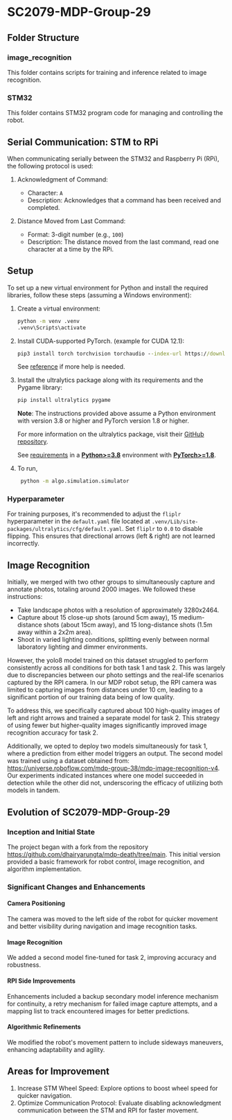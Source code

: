 # SC2079-MDP-Group-29

## Folder Structure

### image_recognition
This folder contains scripts for training and inference related to image recognition.

### STM32
This folder contains STM32 program code for managing and controlling the robot.

## Serial Communication: STM to RPi

When communicating serially between the STM32 and Raspberry Pi (RPi), the following protocol is used:

1. Acknowledgment of Command:
   - Character: `A`
   - Description: Acknowledges that a command has been received and completed.

2. Distance Moved from Last Command:
   - Format: 3-digit number (e.g., `100`)
   - Description: The distance moved from the last command, read one character at a time by the RPi.

## Setup

To set up a new virtual environment for Python and install the required libraries, follow these steps (assuming a Windows environment):

1. Create a virtual environment:
   ```cmd
   python -m venv .venv
   .venv\Scripts\activate
   ```

2. Install CUDA-supported PyTorch. (example for CUDA 12.1):
   ```cmd
   pip3 install torch torchvision torchaudio --index-url https://download.pytorch.org/whl/cu121
   ```
   See [reference](https://pytorch.org/get-started/locally/) if more help is needed.

3. Install the ultralytics package along with its requirements and the Pygame library:
   ```cmd
   pip install ultralytics pygame
   ```
   **Note**: The instructions provided above assume a Python environment with version 3.8 or higher and PyTorch version 1.8 or higher.

   For more information on the ultralytics package, visit their [GitHub repository](https://github.com/ultralytics/ultralytics/blob/main/README.md).

   See [requirements](https://github.com/ultralytics/ultralytics/blob/main/pyproject.toml) in a [**Python>=3.8**](https://www.python.org/) environment with [**PyTorch>=1.8**](https://pytorch.org/get-started/locally/).
   
4. To run,
   ```cmd
    python -m algo.simulation.simulator
    ```
    
### Hyperparameter
For training purposes, it's recommended to adjust the `fliplr` hyperparameter in the `default.yaml` file located at `.venv/Lib/site-packages/ultralytics/cfg/default.yaml`. Set `fliplr` to `0.0` to disable flipping. This ensures that directional arrows (left & right) are not learned incorrectly.

## Image Recognition
Initially, we merged with two other groups to simultaneously capture and annotate photos, totaling around 2000 images. We followed these instructions:

- Take landscape photos with a resolution of approximately 3280x2464.
- Capture about 15 close-up shots (around 5cm away), 15 medium-distance shots (about 15cm away), and 15 long-distance shots (1.5m away within a 2x2m area).
- Shoot in varied lighting conditions, splitting evenly between normal laboratory lighting and dimmer environments.

However, the yolo8 model trained on this dataset struggled to perform consistently across all conditions for both task 1 and task 2. This was largely due to discrepancies between our photo settings and the real-life scenarios captured by the RPI camera. In our MDP robot setup, the RPI camera was limited to capturing images from distances under 10 cm, leading to a significant portion of our training data being of low quality.

To address this, we specifically captured about 100 high-quality images of left and right arrows and trained a separate model for task 2. This strategy of using fewer but higher-quality images significantly improved image recognition accuracy for task 2.

Additionally, we opted to deploy two models simultaneously for task 1, where a prediction from either model triggers an output. The second model was trained using a dataset obtained from: https://universe.roboflow.com/mdp-group-38/mdp-image-recognition-v4. Our experiments indicated instances where one model succeeded in detection while the other did not, underscoring the efficacy of utilizing both models in tandem.



## Evolution of SC2079-MDP-Group-29
### Inception and Initial State
The project began with a fork from the repository https://github.com/dhairyarungta/mdp-death/tree/main. This initial version provided a basic framework for robot control, image recognition, and algorithm implementation.

### Significant Changes and Enhancements
#### Camera Positioning
The camera was moved to the left side of the robot for quicker movement and better visibility during navigation and image recognition tasks.

#### Image Recognition
We added a second model fine-tuned for task 2, improving accuracy and robustness.

#### RPI Side Improvements
Enhancements included a backup secondary model inference mechanism for continuity, a retry mechanism for failed image capture attempts, and a mapping list to track encountered images for better predictions.

#### Algorithmic Refinements
We modified the robot's movement pattern to include sideways maneuvers, enhancing adaptability and agility.

## Areas for Improvement
1. Increase STM Wheel Speed: Explore options to boost wheel speed for quicker navigation.
2. Optimize Communication Protocol: Evaluate disabling acknowledgment communication between the STM and RPI for faster movement.